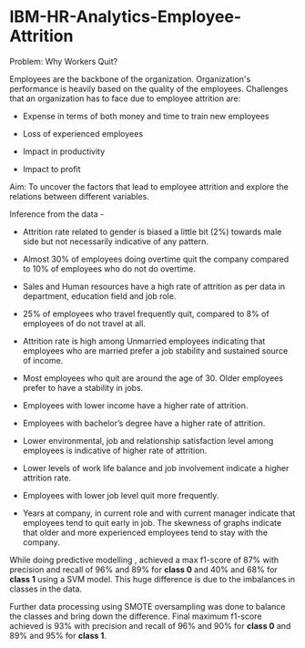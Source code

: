 # IBM-HR-Analytics-Employee-Attrition

Problem: Why Workers Quit?


Employees are the backbone of the organization. Organization's performance is heavily based on the quality of the employees. Challenges that an organization has to face due to employee attrition are:

  -	Expense in terms of both money and time to train new employees

  -	Loss of experienced employees

  -	Impact in productivity

  -	Impact to profit

Aim: To uncover the factors that lead to employee attrition and explore the relations between different variables.


Inference from the data - 

  -	Attrition rate related to gender is biased a little bit (2%) towards male side but not necessarily indicative of any pattern.
  
  -	Almost 30% of employees doing overtime quit the company compared to 10% of employees who do not do overtime. 
  
  -	Sales and Human resources have a high rate of attrition as per data in department, education field and job role.
  
  -	25% of employees who travel frequently quit, compared to 8% of employees of do not travel at all. 
  
  -	Attrition rate is high among Unmarried employees indicating that employees who are married prefer a job stability and sustained source of income.
  
  -	Most employees who quit are around the age of 30. Older employees prefer to have a stability in jobs.
  
  -	Employees with lower income have a higher rate of attrition.
  
  -	Employees with bachelor’s degree have a higher rate of attrition.
  
  -	Lower environmental, job and relationship satisfaction level among employees is indicative of higher rate of attrition.
  
  -	Lower levels of work life balance and job involvement indicate a higher attrition rate.
  
  -	Employees with lower job level quit more frequently.
  
  -	Years at company, in current role and with current manager indicate that employees tend to quit early in job. The skewness of graphs indicate that older and more experienced employees tend to stay with the company.

While doing predictive modelling , achieved a max f1-score of 87% with precision and recall of 96% and 89% for **class 0** and 40% and 68% for **class 1** using a SVM model. This huge difference is due to the imbalances in classes in the data.

Further data processing using SMOTE oversampling was done to balance the classes and bring down the difference. Final maximum f1-score achieved is 93% with precision and recall of 96% and 90% for **class 0** and 89% and 95% for **class 1**.



